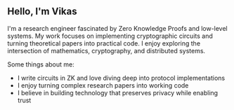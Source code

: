 ## Hello, I'm Vikas

I'm a research engineer fascinated by Zero Knowledge Proofs and low-level systems. My work focuses on implementing cryptographic circuits and turning theoretical papers into practical code. I enjoy exploring the intersection of mathematics, cryptography, and distributed systems.


Some things about me:
* I write circuits in ZK and love diving deep into protocol implementations
* I enjoy turning complex research papers into working code
* I believe in building technology that preserves privacy while enabling trust


<!---
<h1 align="center">Hi <img src="https://raw.githubusercontent.com/ABSphreak/ABSphreak/master/gifs/Hi.gif" width="30px">, I am Vikas Rushi </h1>
<p align="center">
  <a href="https://www.linkedin.com/in/vikas-rushi/"><img src="https://img.shields.io/static/v1?label=LinkedIn&message=vikas-rushi&style=flat-square&logo=LinkedIn&color=blue" alt="LinkedIn logo" /></a>
  <a href="https://t.me/vikasrushi"><img src="https://img.shields.io/static/v1?label=Telegram&message=@vikasrushi&style=flat-square&logo=Telegram&color=2CA5E0" alt="Telegram logo" /></a>
</p>

## About Me:
- 🔗 I love to contribute to ZKP projects in my spare time at [crema-labs](https://github.com/crema-labs), [zk-passport](https://github.com/zk-passport/openpassport)
- 🔐 Currently researching ZK and public key cryptography
- 📚 I love coding research papers into practical implementations

## 👨‍💻 Previous Projects

- ✅ [**asn1-parser-circom:**](https://github.com/zkemail/asn1-parser-circom) Asn.1 DER/BER parser implementation in Circom.
- ✅ [**regExp-Engine:**](https://github.com/0xVikasRushi/regExp-Engine) Regular Expression Implementation in rust.
- ✅ [**Kademila:**](https://github.com/0xVikasRushi/kademila) Distributed Hash Table Implementation.
- ✅ [**raft-blockchain:**](https://github.com/0xVikasRushi/raft-blockchain) Raft consensus algorithm implementation.
- ✅ [**splitwise-rust:**](https://github.com/0xVikasRushi/splitwise-rust) A CLI tool for splitting bills efficiently in rust.

<details><summary>View More Projects</summary>
  
- ✅ [**OpenIssueMointor:**](https://github.com/0xVikasRushi/OpenIssueMonitor) Notification system designed for tracking specific labels for GitHub issues.
- ✅ [**ipfs-encrypt:**](https://github.com/0xVikasRushi/ipfs-encrypt) npm package for upload/download encrypted folders to/from IPFS using AES-256-CBC encryption.
- ✅ [**VerifyChainX:**](https://github.com/0xVikasRushi/VerifyChainX) Quadratic Voting App, integrates Anon Aadhaar Authentication for secure identification and a ERC4337 Wallet compatible.
- ✅ [**eamcet.info:**](https://eamcet.info/) Test Engine for Eamcet Entrance Exam with interface as Offical Exam.
- ✅ [**log-ingestion:**](https://github.com/0xVikasRushi/log-ingestion) Scalable Log Management system with query interface.
- ✅ [**GRIET-2k23:**](https://github.com/c-shubh/GRIET-2k23) Offline Smart Attendance Management App.

</details>
  

## 📊 GitHub Stats

[![stats widget]][0xVikasRushi-user]
[![language widget]][0xVikasRushi-user]

[0xVikasRushi-user]: https://github.com/0xVikasRushi/0xVikasRushi
[stats widget]: https://github-readme-stats.vercel.app/api?username=0xVikasRushi&hide=issues&show_icons=true&line_height=25&count_private=true&title_color=C9D1D9&text_color=c9cacc&icon_color=04AFD3&bg_color=121820&hide_border=true&custom_title=GitHub%20Stats
[language widget]: https://github-readme-stats.vercel.app/api/top-langs/?username=0xVikasRushi&langs_count=6&hide=css,html,less&line_height=25&title_color=C9D1D9&text_color=c9cacc&icon_color=04AFD3&bg_color=121820&count_private=true&hide_border=true&layout=compact&card_width=265
[activity graph]: https://activity-graph.herokuapp.com/graph?username=timoftime&bg_color=0D1117&title_color=C9D1D9&color=c9cacc&line=04AFD3&point=04AFD3&hide_border=true&custom_title=Timothy's%20Contribution%20Graph
-->

